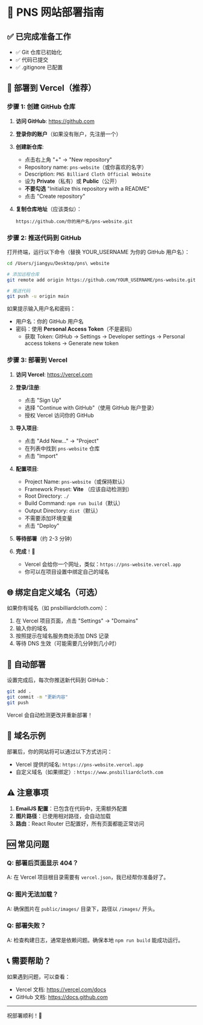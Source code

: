 # 🚀 PNS 网站部署指南

## ✅ 已完成准备工作
- ✅ Git 仓库已初始化
- ✅ 代码已提交
- ✅ .gitignore 已配置

## 📝 部署到 Vercel（推荐）

### 步骤 1: 创建 GitHub 仓库

1. **访问 GitHub**: https://github.com
2. **登录你的账户**（如果没有账户，先注册一个）
3. **创建新仓库**:
   - 点击右上角 "+" → "New repository"
   - Repository name: `pns-website`（或你喜欢的名字）
   - Description: `PNS Billiard Cloth Official Website`
   - 设为 **Private**（私有）或 **Public**（公开）
   - **不要勾选** "Initialize this repository with a README"
   - 点击 "Create repository"

4. **复制仓库地址**（应该类似）：
   ```
   https://github.com/你的用户名/pns-website.git
   ```

### 步骤 2: 推送代码到 GitHub

打开终端，运行以下命令（替换 YOUR_USERNAME 为你的 GitHub 用户名）：

```bash
cd /Users/jiangyu/Desktop/pns\ website

# 添加远程仓库
git remote add origin https://github.com/YOUR_USERNAME/pns-website.git

# 推送代码
git push -u origin main
```

如果提示输入用户名和密码：
- 用户名：你的 GitHub 用户名
- 密码：使用 **Personal Access Token**（不是密码）
  - 获取 Token: GitHub → Settings → Developer settings → Personal access tokens → Generate new token

### 步骤 3: 部署到 Vercel

1. **访问 Vercel**: https://vercel.com
2. **登录/注册**:
   - 点击 "Sign Up"
   - 选择 "Continue with GitHub"（使用 GitHub 账户登录）
   - 授权 Vercel 访问你的 GitHub

3. **导入项目**:
   - 点击 "Add New..." → "Project"
   - 在列表中找到 `pns-website` 仓库
   - 点击 "Import"

4. **配置项目**:
   - Project Name: `pns-website`（或保持默认）
   - Framework Preset: **Vite** （应该自动检测到）
   - Root Directory: `./`
   - Build Command: `npm run build`（默认）
   - Output Directory: `dist`（默认）
   - 不需要添加环境变量
   - 点击 "Deploy"

5. **等待部署**（约 2-3 分钟）

6. **完成**！🎉
   - Vercel 会给你一个网址，类似：`https://pns-website.vercel.app`
   - 你可以在项目设置中绑定自己的域名

## 🌐 绑定自定义域名（可选）

如果你有域名（如 pnsbilliardcloth.com）：

1. 在 Vercel 项目页面，点击 "Settings" → "Domains"
2. 输入你的域名
3. 按照提示在域名服务商处添加 DNS 记录
4. 等待 DNS 生效（可能需要几分钟到几小时）

## 🔄 自动部署

设置完成后，每次你推送新代码到 GitHub：
```bash
git add .
git commit -m "更新内容"
git push
```

Vercel 会自动检测更改并重新部署！

## 📱 域名示例

部署后，你的网站将可以通过以下方式访问：
- Vercel 提供的域名: `https://pns-website.vercel.app`
- 自定义域名（如果绑定）: `https://www.pnsbilliardcloth.com`

## ⚠️ 注意事项

1. **EmailJS 配置**：已包含在代码中，无需额外配置
2. **图片路径**：已使用相对路径，会自动加载
3. **路由**：React Router 已配置好，所有页面都能正常访问

## 🆘 常见问题

### Q: 部署后页面显示 404？
A: 在 Vercel 项目根目录需要有 `vercel.json`，我已经帮你准备好了。

### Q: 图片无法加载？
A: 确保图片在 `public/images/` 目录下，路径以 `/images/` 开头。

### Q: 部署失败？
A: 检查构建日志，通常是依赖问题。确保本地 `npm run build` 能成功运行。

## 📞 需要帮助？

如果遇到问题，可以查看：
- Vercel 文档: https://vercel.com/docs
- GitHub 文档: https://docs.github.com

---

祝部署顺利！🚀

